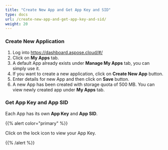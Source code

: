 ```yaml
---
title: "Create New App and Get App Key and SID"
type: docs
url: /create-new-app-and-get-app-key-and-sid/
weight: 20
---
```


### **Create New Application**
1. Log into <https://dashboard.aspose.cloud/#/>
1. Click on **My Apps** tab.
1. A default App already exists under **Manage My Apps** tab, you can simply use it.
1. If you want to create a new application, click on **Create New App** button.
1. Enter details for new App and then click on **Save** button.
1. A new App has been created with storage quota of 500 MB. You can view newly created app under **My Apps** tab.
### **Get App Key and App SID**
Each App has its own **App Key** and **App SID**.

{{% alert color="primary" %}} 

Click on the lock icon to view your App Key.

{{% /alert %}}
